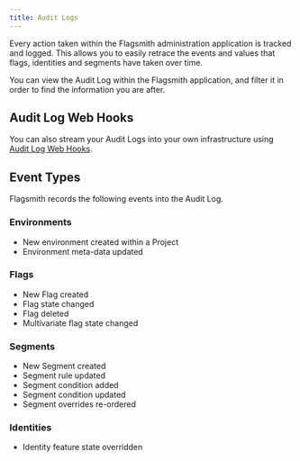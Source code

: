 ```yaml
---
title: Audit Logs
---
```


Every action taken within the Flagsmith administration application is tracked and logged. This allows you to easily
retrace the events and values that flags, identities and segments have taken over time.

You can view the Audit Log within the Flagsmith application, and filter it in order to find the information you are
after.

## Audit Log Web Hooks

You can also stream your Audit Logs into your own infrastructure using
[Audit Log Web Hooks](/system-administration/webhooks#audit-log-web-hooks).

## Event Types

Flagsmith records the following events into the Audit Log.

### Environments

- New environment created within a Project
- Environment meta-data updated

### Flags

- New Flag created
- Flag state changed
- Flag deleted
- Multivariate flag state changed

### Segments

- New Segment created
- Segment rule updated
- Segment condition added
- Segment condition updated
- Segment overrides re-ordered

### Identities

- Identity feature state overridden
